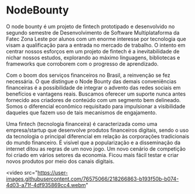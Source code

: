 <h1>NodeBounty</h1> 

O node bounty é um projeto de fintech prototipado e desenvolvido no segundo semestre de Desenvolvimento de Software Multiplataforma da Fatec Zona Leste por alunos com um enorme interesse por tecnologia que visam a qualificação para a entrada no mercado de trabalho. O intento em centrar nossos esforços em um projeto de fintech é a inevitabilidade de nichar nossos estudos, explorando ao máximo linguagens, bibliotecas e frameworks que corroborem com o progresso de aprendizado. 

Com o boom dos serviços financeiros no Brasil, a reinvenção se fez necessária. O que distingue o Node Bounty das demais conveniências financeiras é a possibilidade de integrar o advento das redes sociais em benefícios e vantagens reais. Buscamos oferecer um suporte nunca antes fornecido aos criadores de conteúdo com um segmento bem delineado. Somos o diferencial econômico requisitado para impulsionar a visibilidade daqueles que fazem uso de tais mecanismos de engajamento.

Uma fintech (tecnologia financeira) é caracterizada como uma empresa/startup que desenvolve produtos financeiros digitais, sendo o uso da tecnologia o principal diferencial em relação às corporações tradicionais do mundo financeiro. É visível que a popularização e a disseminação da internet ditou as regras de um novo jogo. Um novo cenário de competição foi criado em vários setores da economia. Ficou mais fácil testar e criar novos produtos por meio dos canais digitais.

<video src="https://user-images.githubusercontent.com/76575066/218266863-b193f50b-b074-4d03-a71f-4df935869cc4.webm"
